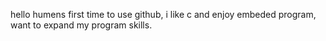 hello humens
  first time to use github, i like c and enjoy embeded program, want to expand my program skills.
  
